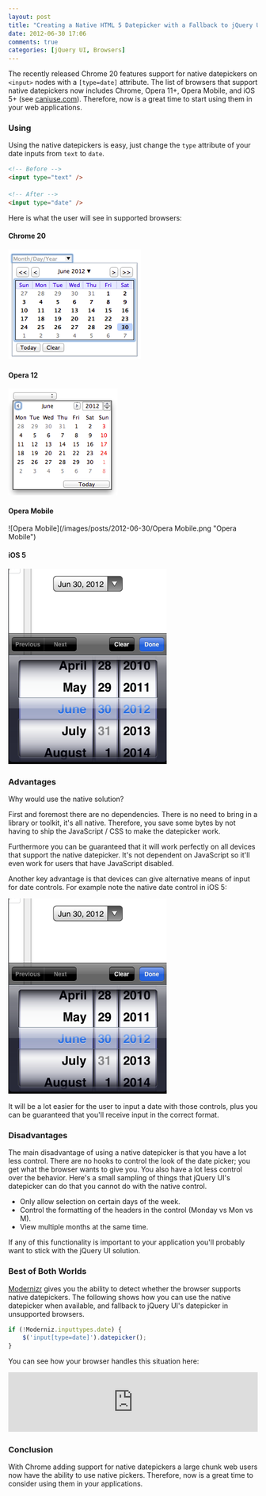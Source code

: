 ```yaml
---
layout: post
title: "Creating a Native HTML 5 Datepicker with a Fallback to jQuery UI"
date: 2012-06-30 17:06
comments: true
categories: [jQuery UI, Browsers]
---
```


The recently released Chrome 20 features support for native datepickers on `<input>` nodes with a `[type=date]` attribute.  The list of browsers that support native datepickers now includes Chrome, Opera 11+, Opera Mobile, and iOS 5+ (see [caniuse.com](http://caniuse.com/#feat=input-datetime)).  Therefore, now is a great time to start using them in your web applications.

<!--more-->

### Using

Using the native datepickers is easy, just change the `type` attribute of your date inputs from `text` to `date`.

``` html Converting to a native HTML5 datepicker
<!-- Before -->
<input type="text" />

<!-- After -->
<input type="date" />
```

Here is what the user will see in supported browsers:

#### Chrome 20

![Chrome 20](/images/posts/2012-06-30/Chrome.png "Chrome 20")

#### Opera 12

![Opera 12](/images/posts/2012-06-30/Opera.png "Opera 12")

#### Opera Mobile

![Opera Mobile](/images/posts/2012-06-30/Opera Mobile.png "Opera Mobile")

#### iOS 5

![iOS 5](/images/posts/2012-06-30/iOS5.png "iOS 5")

### Advantages

Why would use the native solution?

First and foremost there are no dependencies.  There is no need to bring in a library or toolkit, it's all native.  Therefore, you save some bytes by not having to ship the JavaScript / CSS to make the datepicker work.

Furthermore you can be guaranteed that it will work perfectly on all devices that support the native datepicker.  It's not dependent on JavaScript so it'll even work for users that have JavaScript disabled.

Another key advantage is that devices can give alternative means of input for date controls.  For example note the native date control in iOS 5:

![iOS 5](/images/posts/2012-06-30/iOS5.png "iOS 5")

It will be a lot easier for the user to input a date with those controls, plus you can be guaranteed that you'll receive input in the correct format.

### Disadvantages

The main disadvantage of using a native datepicker is that you have a lot less control.  There are no hooks to control the look of the date picker; you get what the browser wants to give you.  You also have a lot less control over the behavior.  Here's a small sampling of things that jQuery UI's datepicker can do that you cannot do with the native control.

* Only allow selection on certain days of the week.
* Control the formatting of the headers in the control (Monday vs Mon vs M).
* View multiple months at the same time.

If any of this functionality is important to your application you'll probably want to stick with the jQuery UI solution.

### Best of Both Worlds

[Modernizr](http://modernizr.com) gives you the ability to detect whether the browser supports native datepickers.  The following shows how you can use the native datepicker when available, and fallback to jQuery UI's datepicker in unsupported browsers.

``` javascript Detect native support for datepickers and fallback to jQuery UI
if (!Moderniz.inputtypes.date) {
    $('input[type=date]').datepicker();
}
```

You can see how your browser handles this situation here:

<iframe style="width: 100%; height: 120px;" src="http://jsfiddle.net/p58bt/2/embedded/result,html,js/" allowfullscreen="allowfullscreen" frameborder="0"></iframe>

### Conclusion

With Chrome adding support for native datepickers a large chunk web users now have the ability to use native pickers.  Therefore, now is a great time to consider using them in your applications.
